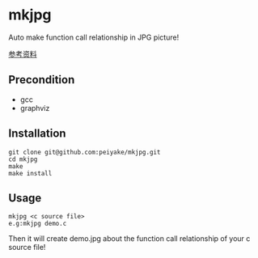 # mkjpg
Auto make function call relationship in JPG picture!

[参考资料](https://www.ibm.com/developerworks/cn/linux/l-graphvis/)

## Precondition
+ gcc
+ graphviz
## Installation
	git clone git@github.com:peiyake/mkjpg.git
	cd mkjpg
	make
	make install

## Usage
	mkjpg <c source file>
	e.g:mkjpg demo.c
Then it will create demo.jpg about the function call relationship of your c source file!
